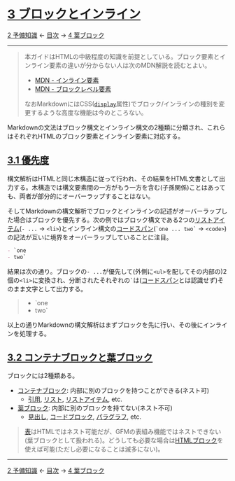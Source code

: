 # [3 ブロックとインライン](https://higuma.github.io/github-markdown-guide/gfm/#blocks-and-inlines)

[2 予備知識](preliminaries.md)
← [目次](index.md) →
[4 葉ブロック](leaf-blocks.md)

------------------------------------------------------------------------

> 本ガイドはHTMLの中級程度の知識を前提としている。ブロック要素とインライン要素の違いが分からない人は次のMDN解説を読むとよい。
> 
> * [MDN - インライン要素](https://developer.mozilla.org/ja/docs/Web/HTML/Inline_elements)
> * [MDN - ブロックレベル要素](https://developer.mozilla.org/ja/docs/Web/HTML/Block-level-elements)
> 
> なおMarkdownにはCSS([`display`](https://developer.mozilla.org/ja/docs/Web/CSS/display)属性)でブロック/インラインの種別を変更するような高度な機能は今のところない。

Markdownの文法はブロック構文とインライン構文の2種類に分類され、これらはそれぞれHTMLのブロック要素とインライン要素に対応する。

## [3.1 優先度](https://higuma.github.io/github-markdown-guide/gfm/#precedence)

構文解析はHTMLと同じ木構造に従って行われ、その結果をHTML文書として出力する。木構造では構文要素間の一方がもう一方を含む(子孫関係)ことはあっても、両者が部分的にオーバーラップすることはない。

そしてMarkdownの構文解析でブロックとインラインの記述がオーバーラップした場合はブロックを優先する。次の例ではブロック構文である2つの[リストアイテム](`- ...` → `<li>`)とインライン構文の[コードスパン](`` `one ... two` `` → `<code>`)の記法が互いに境界をオーバーラップしていることに注目。

```markdown
- `one
- two`
```

結果は次の通り。ブロックの`- ...`が優先して(外側に`<ul>`を配してその内部の)2個の`<li>`に変換され、分断されたそれぞれの`` ` ``は([コードスパン]とは認識せず)そのまま文字として出力する。

> - `one
> - two`

以上の通りMarkdownの構文解析はまずブロックを先に行い、その後にインラインを処理する。

## [3.2 コンテナブロックと葉ブロック](https://higuma.github.io/github-markdown-guide/gfm/#container-blocks-and-leaf-blocks)

ブロックには2種類ある。

* [コンテナブロック]\: 内部に別のブロックを持つことができる(ネスト可)
    * [引用], [リスト], [リストアイテム], etc.
* [葉ブロック]\: 内部に別のブロックを持てない(ネスト不可)
    * [見出し], [コードブロック], [パラグラフ], etc.

> [表]はHTMLではネスト可能だが、GFMの表組み機能ではネストできない(葉ブロックとして扱われる)。どうしても必要な場合は[HTMLブロック]を使えば可能(ただし必要になることは滅多にない)。

------------------------------------------------------------------------

[2 予備知識](preliminaries.md)
← [目次](index.md) →
[4 葉ブロック](leaf-blocks.md)

[HTMLブロック]: html-blocks.md
[コードスパン]: code-spans.md
[コードブロック]: code-blocks.md
[コンテナブロック]: container-blocks.md
[パラグラフ]: paragraphs.md
[リスト]: lists.md
[リストアイテム]: list-items.md
[引用]: block-quotes.md
[葉ブロック]: leaf-blocks.md
[表]: tables.md
[見出し]: headings.md
